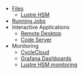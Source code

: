 - [Files](files.md)
  - [Lustre HSM](lustre_hsm.md)
- [Running Jobs](jobs.md)
- Interactive Applications
  - [Remote Desktop](remote_desktop.md)
  - [Code Server](code_server.md)
- Monitoring
  - [CycleCloud](cycle_cloud.md)
  - [Grafana Dashboards](grafana.md)
  - [Lustre HSM monitoring](robinhood.md)